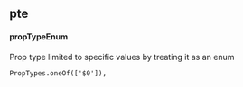 ## pte
#### propTypeEnum
Prop type limited to specific values by treating it as an enum
```
PropTypes.oneOf(['$0']),
```